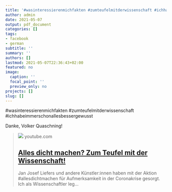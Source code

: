 ```yaml
---
title: '#wasinteressierenmichfakten​ #zumteufelmitderwissenschaft​ #ichhabeimmerschonallesbessergewusst Danke, Volker ...'
author: admin
date: 2021-05-07
output: pdf_document
categories: []
tags:
- facebook
- german
subtitle: ''
summary: ''
authors: []
lastmod: 2021-05-07T22:36:43+02:00
featured: no
image:
  caption: ''
  focal_point: ''
  preview_only: no
projects: []
slug: []
---
```

#wasinteressierenmichfakten​
#zumteufelmitderwissenschaft​
#ichhabeimmerschonallesbessergewusst

Danke, Volker Quaschning!
> [![](https://i.ytimg.com/vi/VJp8jqH_MFI/maxresdefault.jpg)](https://www.youtube.com/watch?v=VJp8jqH_MFI)
> youtube.com
> ## [Alles dicht machen? Zum Teufel mit der Wissenschaft!](https://www.youtube.com/watch?v=VJp8jqH_MFI)
>
>Jan Josef Liefers und andere Künstler:innen haben mit der Aktion #allesdichtmachen für Aufmerksamkeit in der Coronakrise gesorgt. Ich als Wissenschaftler leg...

